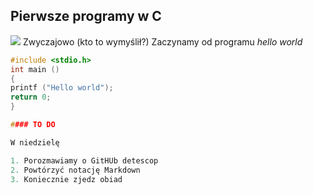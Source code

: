 ## Pierwsze programy w C
![](http://upload.wikimedia.org/wikipedia/commons/c/c6/Dennis_MacAlistair_Ritchie.jpg)
Zwyczajowo (kto to wymyślił?) Zaczynamy od programu
*hello world*
```c
#include <stdio.h>
int main ()
{
printf ("Hello world");
return 0;
}

#### TO DO

W niedzielę

1. Porozmawiamy o GitHUb detescop
2. Powtórzyć notację Markdown
3. Koniecznie zjedz obiad
